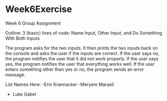 # Week6Exercise
Week 6 Group Assignment

Outline:
3 (basic) lines of code: Name Input, Other Input, and Do Something With Both Inputs

The program asks for the two inputs. It then prints the two inputs back on the console and asks the user if the inputs are correct. If the user says no, the program notifies the user that it did not work properly. If the user says yes, the program notifies the user that everything works well. If the user enters something other than yes or no, the program sends an error message. 


List Names Here:
-Erin Krannacker
-Meryem Marasli
- Luke Gabel

